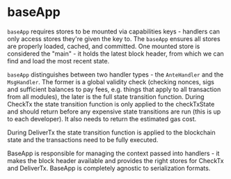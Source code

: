 # baseApp

`baseApp` requires stores to be mounted via capabilities keys - handlers can only access stores they're given the key to. The `baseApp` ensures all stores are properly loaded, cached, and committed. One mounted store is considered the "main" - it holds the latest block header, from which we can find and load the most recent state.

`baseApp` distinguishes between two handler types - the `AnteHandler` and the `MsgHandler`. The former is a global validity check (checking nonces, sigs and sufficient balances to pay fees,
e.g. things that apply to all transaction from all modules), the later is the full state transition function.
During CheckTx the state transition function is only applied to the checkTxState and should return
before any expensive state transitions are run (this is up to each developer). It also needs to return the estimated
gas cost.

During DeliverTx the state transition function is applied to the blockchain state and the transactions
need to be fully executed.

BaseApp is responsible for managing the context passed into handlers - it makes the block header available and provides the right stores for CheckTx and DeliverTx. BaseApp is completely agnostic to serialization formats.
